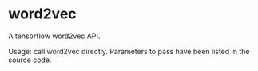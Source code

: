 # word2vec
A tensorflow word2vec API.

Usage: call word2vec directly.
Parameters to pass have been listed in the source code.

